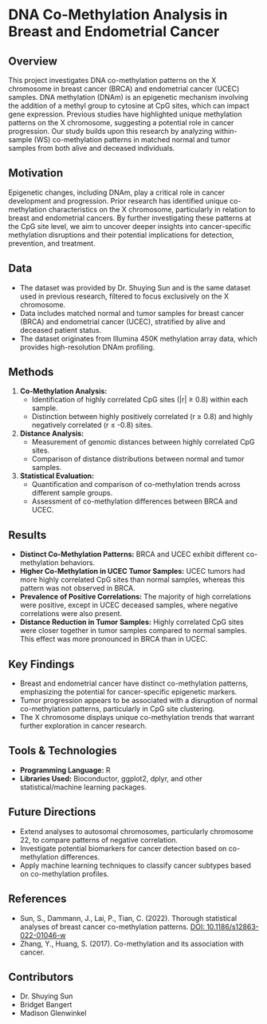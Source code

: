 # DNA Co-Methylation Analysis in Breast and Endometrial Cancer

## Overview
This project investigates DNA co-methylation patterns on the X chromosome in breast cancer (BRCA) and endometrial cancer (UCEC) samples. DNA methylation (DNAm) is an epigenetic mechanism involving the addition of a methyl group to cytosine at CpG sites, which can impact gene expression. Previous studies have highlighted unique methylation patterns on the X chromosome, suggesting a potential role in cancer progression. Our study builds upon this research by analyzing within-sample (WS) co-methylation patterns in matched normal and tumor samples from both alive and deceased individuals.

## Motivation
Epigenetic changes, including DNAm, play a critical role in cancer development and progression. Prior research has identified unique co-methylation characteristics on the X chromosome, particularly in relation to breast and endometrial cancers. By further investigating these patterns at the CpG site level, we aim to uncover deeper insights into cancer-specific methylation disruptions and their potential implications for detection, prevention, and treatment.

## Data
- The dataset was provided by Dr. Shuying Sun and is the same dataset used in previous research, filtered to focus exclusively on the X chromosome.
- Data includes matched normal and tumor samples for breast cancer (BRCA) and endometrial cancer (UCEC), stratified by alive and deceased patient status.
- The dataset originates from Illumina 450K methylation array data, which provides high-resolution DNAm profiling.

## Methods
1. **Co-Methylation Analysis:**
   - Identification of highly correlated CpG sites (|r| ≥ 0.8) within each sample.
   - Distinction between highly positively correlated (r ≥ 0.8) and highly negatively correlated (r ≤ -0.8) sites.
2. **Distance Analysis:**
   - Measurement of genomic distances between highly correlated CpG sites.
   - Comparison of distance distributions between normal and tumor samples.
3. **Statistical Evaluation:**
   - Quantification and comparison of co-methylation trends across different sample groups.
   - Assessment of co-methylation differences between BRCA and UCEC.

## Results
- **Distinct Co-Methylation Patterns:** BRCA and UCEC exhibit different co-methylation behaviors.
- **Higher Co-Methylation in UCEC Tumor Samples:** UCEC tumors had more highly correlated CpG sites than normal samples, whereas this pattern was not observed in BRCA.
- **Prevalence of Positive Correlations:** The majority of high correlations were positive, except in UCEC deceased samples, where negative correlations were also present.
- **Distance Reduction in Tumor Samples:** Highly correlated CpG sites were closer together in tumor samples compared to normal samples. This effect was more pronounced in BRCA than in UCEC.

## Key Findings
- Breast and endometrial cancer have distinct co-methylation patterns, emphasizing the potential for cancer-specific epigenetic markers.
- Tumor progression appears to be associated with a disruption of normal co-methylation patterns, particularly in CpG site clustering.
- The X chromosome displays unique co-methylation trends that warrant further exploration in cancer research.

## Tools & Technologies
- **Programming Language:** R
- **Libraries Used:** Bioconductor, ggplot2, dplyr, and other statistical/machine learning packages.

## Future Directions
- Extend analyses to autosomal chromosomes, particularly chromosome 22, to compare patterns of negative correlation.
- Investigate potential biomarkers for cancer detection based on co-methylation differences.
- Apply machine learning techniques to classify cancer subtypes based on co-methylation profiles.

## References
- Sun, S., Dammann, J., Lai, P., Tian, C. (2022). Thorough statistical analyses of breast cancer co-methylation patterns. [DOI: 10.1186/s12863-022-01046-w](https://doi.org/10.1186/s12863-022-01046-w)
- Zhang, Y., Huang, S. (2017). Co-methylation and its association with cancer.

## Contributors
- Dr. Shuying Sun
- Bridget Bangert
- Madison Glenwinkel
